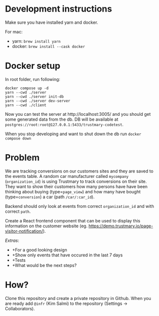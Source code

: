 # Development instructions

Make sure you have installed yarn and docker.

For mac:

- yarn: `brew install yarn`
- docker: `brew install --cask docker`

# Docker setup

In root folder, run following:

```
docker compose up -d
yarn --cwd ./server
yarn --cwd ./server init-db
yarn --cwd ./server dev-server
yarn --cwd ./client
```

Now you can test the server at http://localhost:3005/ and you should get some generated data from the db. DB will be available at `postgres://root:root@127.0.0.1:5433/trustmary-codetest`.

When you stop developing and want to shut down the db run `docker compose down`

# Problem

We are tracking conversions on our customers sites and they are saved to the events table. A random car manufacturer called `mycompany` (`organization_id`) is using Trustmary to track conversions on their site. They want to show their customers how many persons have have been thinking about buying (type=`page_view`) and how many have bought (type=`conversion`) a car (path `/car/:car_id`).

Backend should only look at events from correct `organization_id` and with correct `path`.

Create a React frontend component that can be used to display this information on the customer website (eg. https://demo.trustmary.io/page-visitor-notification/).

_Extras_:

- +For a good looking design
- +Show only events that have occured in the last 7 days
- +Tests
- +What would be the next steps?

# How?

Clone this repository and create a private repository in Github. When you are ready add `@infr` (Kim Salmi) to the repository (Settings -> Collaborators).
